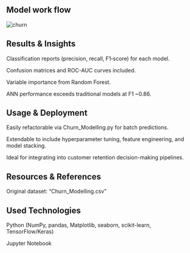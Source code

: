 ## Model work flow
![churn](https://github.com/user-attachments/assets/09900739-75d3-4dc7-aca3-96eb442ff607)

 
 ## Results & Insights
Classification reports (precision, recall, F1‑score) for each model.

Confusion matrices and ROC-AUC curves included.

Variable importance from Random Forest.

ANN performance exceeds traditional models at F1 ~0.86.

 ## Usage & Deployment
Easily refactorable via Churn_Modelling.py for batch predictions.

Extendable to include hyperparameter tuning, feature engineering, and model stacking.

Ideal for integrating into customer retention decision-making pipelines.

## Resources & References
Original dataset: “Churn_Modelling.csv”

## Used Technologies

Python (NumPy, pandas, Matplotlib, seaborn, scikit-learn, TensorFlow/Keras)

Jupyter Notebook
